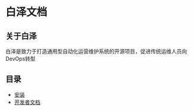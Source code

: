 # 白泽文档
## 关于白泽
白泽是致力于打造通用型自动化运营维护系统的开源项目，促进传统运维人员向DevOps转型
## 目录
- [安装](http://www.baize-devops.com/)
- [开发者文档](http://www.baize-devops.com/)